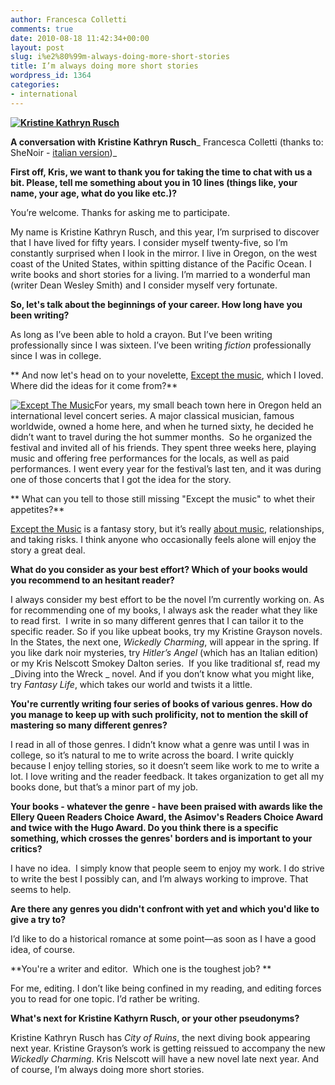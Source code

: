 ```yaml
---
author: Francesca Colletti
comments: true
date: 2010-08-18 11:42:34+00:00
layout: post
slug: i%e2%80%99m-always-doing-more-short-stories
title: I’m always doing more short stories
wordpress_id: 1364
categories:
- international
---
```


**[![Kristine Kathryn Rusch](http://www.40kbooks.com/wp-content/uploads/2010/06/Kristine-Rusch.jpg)](http://www.40kbooks.com/wp-content/uploads/2010/06/Kristine-Rusch.jpg)**

**A conversation with Kristine Kathryn Rusch**_
Francesca Colletti
(thanks to: SheNoir - [italian version](http://www.shenoir.com/kristine-kathryn-rusch-_sn_265.html))_

**First off, Kris, we want to thank you for taking the time to chat with us a bit. Please, tell me something about you in 10 lines (things like, your name, your age, what do you like etc.)?**

You’re welcome. Thanks for asking me to participate.

My name is Kristine Kathryn Rusch, and this year, I’m surprised to discover that I have lived for fifty years. I consider myself twenty-five, so I’m constantly surprised when I look in the mirror. I live in Oregon, on the west coast of the United States, within spitting distance of the Pacific Ocean. I write books and short stories for a living. I’m married to a wonderful man (writer Dean Wesley Smith) and I consider myself very fortunate.

**So, let's talk about the beginnings of your career. How long have you been writing?**

As long as I’ve been able to hold a crayon. But I’ve been writing professionally since I was sixteen. I’ve been writing _fiction_ professionally since I was in college.

** And now let's head on to your novelette, [Except the music](http://www.40kbooks.com/?page_id=133&category=13&product_id=2), which I loved. Where did the ideas for it come from?**

[![Except The Music](http://www.40kbooks.com/wp-content/uploads/exceptthmusic_eng_t.png)](http://www.40kbooks.com/wp-content/uploads/exceptthmusic_eng_t.png)For years, my small beach town here in Oregon held an international level concert series. A major classical musician, famous worldwide, owned a home here, and when he turned sixty, he decided he didn’t want to travel during the hot summer months.  So he organized the festival and invited all of his friends. They spent three weeks here, playing music and offering free performances for the locals, as well as paid performances. I went every year for the festival’s last ten, and it was during one of those concerts that I got the idea for the story.

** What can you tell to those still missing "Except the music" to whet their appetites?**

[Except the Music](http://www.40kbooks.com/?page_id=133&category=13&product_id=2) is a fantasy story, but it’s really [about music](http://www.goodreads.com/list/show/199.Musical_Fiction#8687574), relationships, and taking risks. I think anyone who occasionally feels alone will enjoy the story a great deal.

**What do you consider as your best effort? Which of your books would you recommend to an hesitant reader?**

I always consider my best effort to be the novel I’m currently working on. As for recommending one of my books, I always ask the reader what they like to read first.  I write in so many different genres that I can tailor it to the specific reader. So if you like upbeat books, try my Kristine Grayson novels.  In the States, the next one, _Wickedly Charming_, will appear in the spring. If you like dark noir mysteries, try _Hitler’s Angel_ (which has an Italian edition) or my Kris Nelscott Smokey Dalton series.  If you like traditional sf, read my _Diving into the Wreck _ novel. And if you don’t know what you might like, try _Fantasy Life_, which takes our world and twists it a little.

**You're currently writing four series of books of various genres. How do you manage to keep up with such prolificity, not to mention the skill of mastering so many different genres?**

I read in all of those genres. I didn’t know what a genre was until I was in college, so it’s natural to me to write across the board. I write quickly because I enjoy telling stories, so it doesn’t seem like work to me to write a lot. I love writing and the reader feedback. It takes organization to get all my books done, but that’s a minor part of my job.

**Your books - whatever the genre - have been praised with awards like the Ellery Queen Readers Choice Award, the Asimov's Readers Choice Award and twice with the Hugo Award. Do you think there is a specific something, which crosses the genres' borders and is important to your critics?**

I have no idea.  I simply know that people seem to enjoy my work. I do strive to write the best I possibly can, and I’m always working to improve. That seems to help.

**Are there any genres you didn't confront with yet and which you'd like to give a try to?**

I’d like to do a historical romance at some point—as soon as I have a good idea, of course.

**You're a writer and editor.  Which one is the toughest job? **

For me, editing. I don’t like being confined in my reading, and editing forces you to read for one topic. I’d rather be writing.

**What's next for Kristine Kathyrn Rusch, or your other pseudonyms?**

Kristine Kathryn Rusch has _City of Ruins_, the next diving book appearing next year. Kristine Grayson’s work is getting reissued to accompany the new _Wickedly Charming_. Kris Nelscott will have a new novel late next year. And of course, I’m always doing more short stories.
